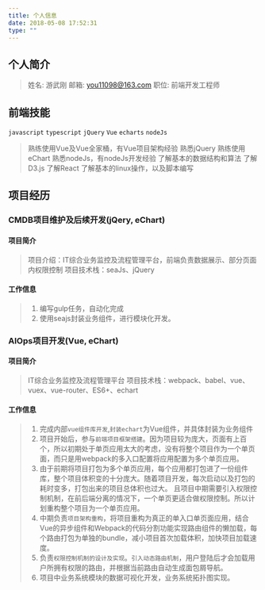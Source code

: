 ```yaml
---
title: 个人信息
date: 2018-05-08 17:52:31
type: ""
---
```


## 个人简介
> 姓名: 游武刚
> 邮箱: you11098@163.com
> 职位: 前端开发工程师

## 前端技能

 `javascript` `typescript` `jQuery` `Vue` `echarts` `nodeJs`

> 熟练使用Vue及Vue全家桶，有Vue项目架构经验
> 熟悉jQuery
> 熟练使用eChart
> 熟悉nodeJs，有nodeJs开发经验
> 了解基本的数据结构和算法
> 了解D3.js
> 了解React
> 了解基本的linux操作，以及脚本编写

## 项目经历

### CMDB项目维护及后续开发(jQery, eChart)

#### 项目简介
> 项目介绍：IT综合业务监控及流程管理平台，前端负责数据展示、部分页面内权限控制
> 项目技术栈：seaJs、jQuery

#### 工作信息
> 1. 编写gulp任务，自动化完成
> 2. 使用seajs封装业务组件，进行模块化开发。

### AIOps项目开发(Vue, eChart)

#### 项目简介
> IT综合业务监控及流程管理平台
> 项目技术栈：webpack、babel、vue、vuex、vue-router、ES6+、echart

#### 工作信息
> 1. 完成内部`vue组件库开发`,`封装echart`为Vue组件，并具体封装为业务组件
> 2. 项目开始后，参与`前端项目框架搭建`。因为项目较为庞大，页面有上百个，所以初期处于单页应用太大的考虑，没有将整个项目作为一个单页面，而只是用webpack的多入口配置将应用配置为多个单页应用。
> 3. 由于前期将项目打包为多个单页应用，每个应用都打包进了一份组件库，整个项目体积变的十分庞大。随着项目开发，每次启动以及打包的耗时变多，打包出来的项目总体积也过大。
> 且项目中期需要引入权限控制机制，在前后端分离的情况下，一个单页更适合做权限控制。所以计划重构整个项目为一个单页应用。
> 4. 中期负责`项目架构重构`，将项目重构为真正的单入口单页面应用，结合Vue的异步组件和Webpack的代码分割功能实现路由组件的懒加载，每个路由打包为单独的bundle，减小项目首次加载体积，加快项目加载速度。
> 5. 负责`权限控制机制的设计及实现`。`引入动态路由机制`，用户登陆后才会加载用户所拥有权限的路由，并根据当前路由自动生成面包屑导航。
> 5. 项目中业务系统模块的数据可视化开发，业务系统拓扑图实现。